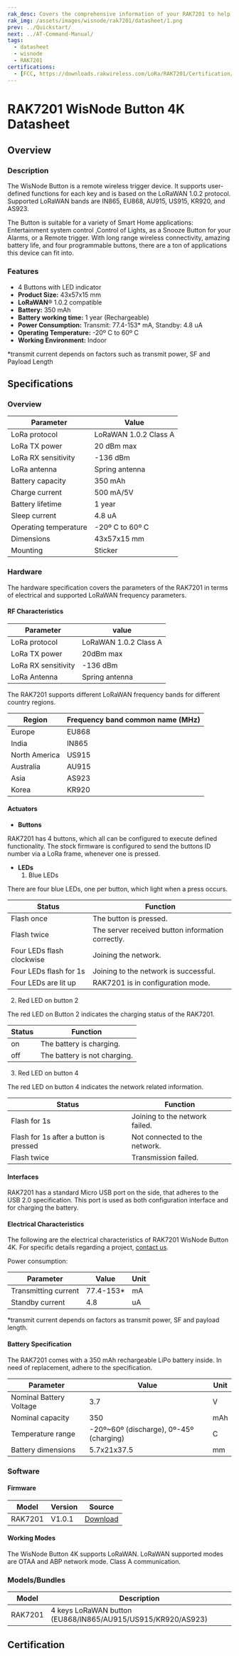 ```yaml
---
rak_desc: Covers the comprehensive information of your RAK7201 to help you in using it. This information includes technical specifications, characteristics, and requirements, and it also discusses the device components.
rak_img: /assets/images/wisnode/rak7201/datasheet/1.png
prev: ../Quickstart/
next: ../AT-Command-Manual/
tags:
  - datasheet
  - wisnode
  - RAK7201
certifications:
  - [FCC, https://downloads.rakwireless.com/LoRa/RAK7201/Certification/RAK7201_FCC_Certification.pdf]
---
```


# RAK7201 WisNode Button 4K Datasheet

## Overview

### Description

The WisNode Button is a remote wireless trigger device. It supports user-defined functions for each key and is based on the LoRaWAN 1.0.2 protocol. Supported LoRaWAN bands are IN865, EU868, AU915, US915, KR920, and AS923.

The Button is suitable for a variety of Smart Home applications: Entertainment system control ,Control of Lights, as a Snooze Button for your Alarms, or a Remote trigger. With long range wireless connectivity, amazing battery life, and four programmable buttons, there are a ton of applications this device can fit into.

<rk-img
  src="/assets/images/wisnode/rak7201/datasheet/1.png"
  width="50%"
  caption="RAK7201 WisNode Button 4k"
/>

### Features

- 4 Buttons with LED indicator
- **Product Size:** 43x57x15 mm
- **LoRaWAN**® 1.0.2 compatible
- **Battery:** 350 mAh
- **Battery working time:** 1 year (Rechargeable)
- **Power Consumption:** Transmit: 77.4-153* mA, Standby: 4.8 uA
- **Operating Temperature:** -20º C to 60º C
- **Working Environment:** Indoor

*transmit current depends on factors such as transmit power, SF and Payload Length

## Specifications

### Overview

| Parameter             | Value                 |
| --------------------- | --------------------- |
| LoRa protocol         | LoRaWAN 1.0.2 Class A |
| LoRa TX power         | 20 dBm max            |
| LoRa RX sensitivity   | -136 dBm              |
| LoRa antenna          | Spring antenna        |
| Battery capacity      | 350 mAh               |
| Charge current        | 500 mA/5V             |
| Battery lifetime      | 1 year                |
| Sleep current         | 4.8 uA                |
| Operating temperature | -20º C to 60º C       |
| Dimensions            | 43x57x15 mm           |
| Mounting              | Sticker               |

<rk-img
  src="/assets/images/wisnode/rak7201/datasheet/2.png"
  width="70%"
  caption="Typical deployment scenario"
/>

### Hardware

The hardware specification covers the parameters of the RAK7201 in terms of electrical and supported LoRaWAN frequency parameters.

#### RF Characteristics

| Parameter           | value                 |
| ------------------- | --------------------- |
| LoRa protocol       | LoRaWAN 1.0.2 Class A |
| LoRa TX power       | 20dBm max             |
| LoRa RX sensitivity | -136 dBm              |
| LoRa Antenna        | Spring antenna        |

The RAK7201 supports different LoRaWAN frequency bands for different country regions.

| Region        | Frequency band common name (MHz) |
| ------------- | -------------------------------- |
| Europe        | EU868                            |
| India         | IN865                            |
| North America | US915                            |
| Australia     | AU915                            |
| Asia          | AS923                            |
| Korea         | KR920                            |

#### Actuators

<rk-img
  src="/assets/images/wisnode/rak7201/datasheet/3.png"
  width="50%"
  caption="RAK7201 buttons and LEDs"
/>

- **Buttons**

RAK7201 has 4 buttons, which all can be configured to execute defined functionality. The stock firmware is configured to send the buttons ID number via a LoRa frame, whenever one is pressed.

- **LEDs**
  1. Blue LEDs

There are four blue LEDs, one per button, which light when a press occurs.

| Status                    | Function                                          |
| ------------------------- | ------------------------------------------------- |
| Flash once                | The button is pressed.                            |
| Flash twice               | The server received button information correctly. |
| Four LEDs flash clockwise | Joining the network.                              |
| Four LEDs flash for 1s    | Joining to the network is successful.             |
| Four LEDs are lit up      | RAK7201 is in configuration mode.                 |

2. Red LED on button 2

The red LED on Button 2 indicates the charging status of the RAK7201.

| Status | Function                     |
| ------ | ---------------------------- |
| on     | The battery is charging.     |
| off    | The battery is not charging. |

3. Red LED on button 4

The red LED on button 4 indicates the network related information.

| Status                                 | Function                       |
| -------------------------------------- | ------------------------------ |
| Flash for 1s                           | Joining to the network failed. |
| Flash for 1s after a button is pressed | Not connected to the network.  |
| Flash twice                            | Transmission failed.           |

#### Interfaces

RAK7201 has a standard Micro USB port on the side, that adheres to the USB 2.0 specification. This port is used as both configuration interface and for charging the battery.

#### Electrical Characteristics

The following are the electrical characteristics of RAK7201 WisNode Button 4K. For specific details regarding a project, [contact us](mailto:support@rakwireless.com).

Power consumption:

| Parameter            | Value      | Unit |
| -------------------- | ---------- | ---- |
| Transmitting current | 77.4-153\* | mA   |
| Standby current      | 4.8        | uA   |

\*transmit current depends on factors as transmit power, SF and payload length.

#### Battery Specification

The RAK7201 comes with a 350 mAh rechargeable LiPo battery inside. In need of replacement, adhere to the specification.

| Parameter               | Value                                   | Unit |
| ----------------------- | --------------------------------------- | ---- |
| Nominal Battery Voltage | 3.7                                     | V    |
| Nominal capacity        | 350                                     | mAh  |
| Temperature range       | -20º~60º (discharge), 0º-45º (charging) | C    |
| Battery dimensions      | 5.7x21x37.5                             | mm   |

### Software

#### Firmware

| Model   | Version | Source                                                                                          |
| ------- | ------- | ----------------------------------------------------------------------------------------------- |
| RAK7201 | V1.0.1  | [Download](https://downloads.rakwireless.com/LoRa/RAK7201/Firmware/RAK7201_Latest_Firmware.zip) |

#### Working Modes

The WisNode Button 4K supports LoRaWAN. LoRaWAN supported modes are OTAA and ABP network mode. Class A communication.

### Models/Bundles

| Model   | Description                                                 |
| ------- | ----------------------------------------------------------- |
| RAK7201 | 4 keys LoRaWAN button (EU868/IN865/AU915/US915/KR920/AS923) |

## Certification

<rk-certifications :params="$page.frontmatter.certifications" />

